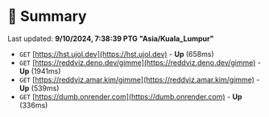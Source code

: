 # 📖 Summary
Last updated: **9/10/2024, 7:38:39 PTG "Asia/Kuala_Lumpur"**

- `GET` [https://hst.ujol.dev](https://hst.ujol.dev) - **Up** (658ms)
- `GET` [https://reddviz.deno.dev/gimme](https://reddviz.deno.dev/gimme) - **Up** (1941ms)
- `GET` [https://reddviz.amar.kim/gimme](https://reddviz.amar.kim/gimme) - **Up** (539ms)
- `GET` [https://dumb.onrender.com](https://dumb.onrender.com) - **Up** (336ms)
